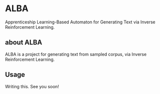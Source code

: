 # ALBA
Apprenticeship Learning-Based Automaton for Generating Text via Inverse Reinforcement Learning.

## about ALBA
ALBA is a project for generating text from sampled corpus, via Inverse Reinforcement Learning.

## Usage
Writing this. See you soon!
